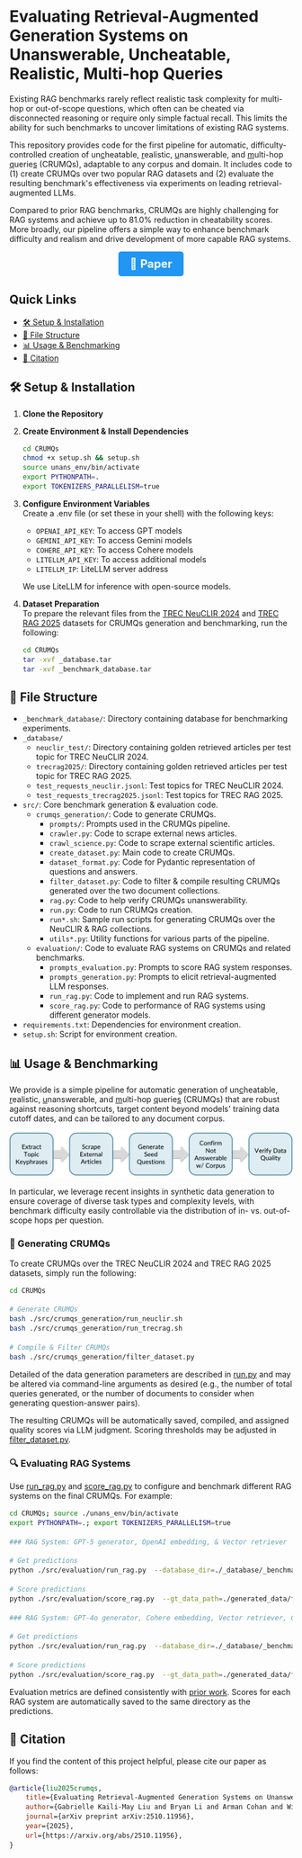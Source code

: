 # Evaluating Retrieval-Augmented Generation Systems on Unanswerable, Uncheatable, Realistic, Multi-hop Queries

Existing RAG benchmarks rarely reflect realistic task complexity for multi-hop or out-of-scope questions, which often can be cheated via disconnected reasoning or require only simple factual recall. This limits the ability for such benchmarks to uncover limitations of existing RAG systems. 

This repository provides code for the first pipeline for automatic, difficulty-controlled creation of un<u>c</u>heatable, <u>r</u>ealistic, <u>u</u>nanswerable, and <u>m</u>ulti-hop <u>q</u>uerie<u>s</u> (CRUMQs), adaptable to any corpus and domain. It includes code to (1) create CRUMQs over two popular RAG datasets and (2) evaluate the resulting benchmark's effectiveness via experiments on leading retrieval-augmented LLMs. 

Compared to prior RAG benchmarks, CRUMQs are highly challenging for RAG systems and achieve up to 81.0% reduction in cheatability scores. More broadly, our pipeline offers a simple way to enhance benchmark difficulty and realism and drive development of more capable RAG systems.

<p align="center">
    <a href="https://www.arxiv.org/abs/2510.11956" style="display:inline-block;background-color:#2196F3;color:white;padding:10px 20px;text-align:center;text-decoration:none;font-size:20px;border-radius:5px;">📄 <b>Paper</b></a>
</p>

## Quick Links

- [🛠 Setup & Installation](#installation)
- [📂 File Structure](#structure)
- [📊 Usage & Benchmarking](#usage)
- [📝 Citation](#citation)

<a name="installation"></a> 

## 🛠 Setup & Installation

1. **Clone the Repository**

2. **Create Environment & Install Dependencies**
    ```bash
    cd CRUMQs
    chmod +x setup.sh && setup.sh
    source unans_env/bin/activate
    export PYTHONPATH=.
    export TOKENIZERS_PARALLELISM=true
    ```
3. **Configure Environment Variables**\
    Create a .env file (or set these in your shell) with the following keys:
    * `OPENAI_API_KEY`: To access GPT models
    * `GEMINI_API_KEY`: To access Gemini models
    * `COHERE_API_KEY`: To access Cohere models
    * `LITELLM_API_KEY`: To access additional models
    * `LITELLM_IP`: LiteLLM server address
    
    We use LiteLLM for inference with open-source models.

4. **Dataset Preparation**\
    To prepare the relevant files from the [TREC NeuCLIR 2024](https://ir-datasets.com/neuclir.html) and [TREC RAG 2025](https://trec-rag.github.io/annoucements/2025-rag25-corpus) datasets for CRUMQs generation and benchmarking, run the following:
    ```bash
    cd CRUMQs
    tar -xvf _database.tar
    tar -xvf _benchmark_database.tar
    ```


<a name="structure"></a> 


## 📂 File Structure

- `_benchmark_database/`: Directory containing database for benchmarking experiments.
- `_database/`
  - `neuclir_test/`: Directory containing golden retrieved articles per test topic for TREC NeuCLIR 2024.
  - `trecrag2025/`: Directory containing golden retrieved articles per test topic for TREC RAG 2025.
  - `test_requests_neuclir.jsonl`: Test topics for TREC NeuCLIR 2024.
  - `test_requests_trecrag2025.jsonl`: Test topics for TREC RAG 2025.
- `src/`: Core benchmark generation & evaluation code.
  - `crumqs_generation/`: Code to generate CRUMQs.
    - `prompts/`: Prompts used in the CRUMQs pipeline.
    - `crawler.py`: Code to scrape external news articles.
    - `crawl_science.py`: Code to scrape external scientific articles.
    - `create_dataset.py`: Main code to create CRUMQs.
    - `dataset_format.py`: Code for Pydantic representation of questions and answers.
    - `filter_dataset.py`: Code to filter & compile resulting CRUMQs generated over the two document collections.
    - `rag.py`: Code to help verify CRUMQs unanswerability.
    - `run.py`: Code to run CRUMQs creation.
    - `run*.sh`: Sample run scripts for generating CRUMQs over the NeuCLIR & RAG collections.
    - `utils*.py`: Utility functions for various parts of the pipeline. 
  - `evaluation/`: Code to evaluate RAG systems on CRUMQs and related benchmarks.
    - `prompts_evaluation.py`: Prompts to score RAG system responses.
    - `prompts_generation.py`: Prompts to elicit retrieval-augmented LLM responses.
    - `run_rag.py`: Code to implement and run RAG systems.
    - `score_rag.py`: Code to performance of RAG systems using different generator models.
- `requirements.txt`: Dependencies for environment creation.
- `setup.sh`: Script for environment creation.


<a name="usage"></a>

## 📊 Usage & Benchmarking

We provide is a simple pipeline for automatic generation of un<u>c</u>heatable, <u>r</u>ealistic, <u>u</u>nanswerable, and <u>m</u>ulti-hop <u>q</u>uerie<u>s</u> (CRUMQs) that are robust against reasoning shortcuts, target content beyond models' training data cutoff dates, and can be tailored to any document corpus.

![CRUMQs Generation Pipeline](./__figs/steps.png)

In particular, we leverage recent insights in synthetic data generation to ensure coverage of diverse task types and complexity levels, with benchmark difficulty easily controllable via the distribution of in- vs. out-of-scope hops per question.


### 🔧 Generating CRUMQs
To create CRUMQs over the TREC NeuCLIR 2024 and TREC RAG 2025 datasets, simply run the following:

```bash
cd CRUMQs

# Generate CRUMQs
bash ./src/crumqs_generation/run_neuclir.sh
bash ./src/crumqs_generation/run_trecrag.sh

# Compile & Filter CRUMQs
bash ./src/crumqs_generation/filter_dataset.py
```

Detailed of the data generation parameters are described in [run.py](https://github.com/pybeebee/CRUMQs/blob/4bd7eff3556fe23dbb5dbdbe811ddf70862cd52b/src/crumqs_generation/run.py) and may be altered via command-line arguments as desired (e.g., the number of total queries generated, or the number of documents to consider when generating question-answer pairs).

The resulting CRUMQs will be automatically saved, compiled, and assigned quality scores via LLM judgment. Scoring thresholds may be adjusted in [filter_dataset.py](https://github.com/pybeebee/CRUMQs/blob/4bd7eff3556fe23dbb5dbdbe811ddf70862cd52b/src/crumqs_generation/filter_dataset.py).


### 🔍 Evaluating RAG Systems

Use [run_rag.py](https://github.com/pybeebee/CRUMQs/blob/4bd7eff3556fe23dbb5dbdbe811ddf70862cd52b/src/evaluation/run_rag.py) and [score_rag.py](https://github.com/pybeebee/CRUMQs/blob/4bd7eff3556fe23dbb5dbdbe811ddf70862cd52b/src/evaluation/score_rag.py) to configure and benchmark different RAG systems on the final CRUMQs. For example:

```bash
cd CRUMQs; source ./unans_env/bin/activate
export PYTHONPATH=.; export TOKENIZERS_PARALLELISM=true

### RAG System: GPT-5 generator, OpenAI embedding, & Vector retriever

# Get predictions
python ./src/evaluation/run_rag.py  --database_dir=./_database/_benchmark_database  --results_dir=./_predictions  --dataset_path=./generated_data/filtered_crumqs.json  --evaluation_mode=gateway  --generator_llm=gpt-5 --embedding=openai --retrieval=vector

# Score predictions
python ./src/evaluation/score_rag.py  --gt_data_path=./generated_data/filtered_crumqs.json  --results_path=./_predictions/gateway/filtered_crumqs/gpt-5__emb_openai__ret_vector__rerank_None__rewr_None__prompt_DEFAULT/predictions.json

### RAG System: GPT-4o generator, Cohere embedding, Vector retriever, Cohere reranker, & HyDE rewriter

# Get predictions
python ./src/evaluation/run_rag.py  --database_dir=./_database/_benchmark_database --results_dir=./_predictions  --dataset_path=./generated_data/filtered_crumqs.json  --evaluation_mode=rag  --embedding=cohere  --retrieval=vector  --reranker=cohere  --rewriting=hyde

# Score predictions
python ./src/evaluation/score_rag.py  --gt_data_path=./generated_data/filtered_crumqs.json  --results_path=./_predictions/rag/filtered_crumqs/gpt-4o__emb_cohere__ret_vector__rerank_cohere__rewr_hyde__prompt_DEFAULT/predictions.json
```

Evaluation metrics are defined consistently with [prior work](https://arxiv.org/abs/2412.12300). Scores for each RAG system are automatically saved to the same directory as the predictions.


<a name="citation"></a> 

## 📝 Citation

If you find the content of this project helpful, please cite our paper as follows:
```bibtex
@article{liu2025crumqs,
    title={Evaluating Retrieval-Augmented Generation Systems on Unanswerable, Uncheatable, Realistic, Multi-hop Queries}, 
    author={Gabrielle Kaili-May Liu and Bryan Li and Arman Cohan and William Gantt Walden and Eugene Yang},
    journal={arXiv preprint arXiv:2510.11956},
    year={2025},
    url={https://arxiv.org/abs/2510.11956}, 
}
```